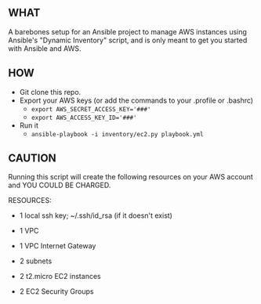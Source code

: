 ## WHAT
A barebones setup for an Ansible project to manage AWS instances using Ansible's "Dynamic Inventory" script, and is only meant to get you started with Ansible and AWS.

## HOW
- Git clone this repo.
- Export your AWS keys (or add the commands to your .profile or .bashrc)
    - `export AWS_SECRET_ACCESS_KEY='###'` 
    - `export AWS_ACCESS_KEY_ID='###'`
- Run it
    - `ansible-playbook -i inventory/ec2.py playbook.yml`

## CAUTION
Running this script will create the following resources on your AWS account and YOU COULD BE CHARGED.

RESOURCES:
- 1 local ssh key; ~/.ssh/id_rsa (if it doesn't exist)

- 1 VPC
- 1 VPC Internet Gateway
- 2 subnets
- 2 t2.micro EC2 instances
- 2 EC2 Security Groups